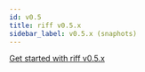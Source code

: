 ```yaml
---
id: v0.5
title: riff v0.5.x
sidebar_label: v0.5.x (snaphots)
---
```


<style>
.mainContainer {
  -webkit-animation: hideonload 2s;
     -moz-animation: hideonload 2s;
      -ms-animation: hideonload 2s;
       -o-animation: hideonload 2s;
          animation: hideonload 2s;
}
@keyframes hideonload {
  from { opacity: 0; }
  to   { opacity: 1; }
}
@-moz-keyframes hideonload {
  from { opacity: 0; }
  to   { opacity: 1; }
}
@-webkit-keyframes hideonload {
  from { opacity: 0; }
  to   { opacity: 1; }
}
@-ms-keyframes hideonload {
  from { opacity: 0; }
  to   { opacity: 1; }
}
@-o-keyframes hideonload {
  from { opacity: 0; }
  to   { opacity: 1; }
}
</style>

[Get started with riff v0.5.x](../../v0.5/getting-started.md)

<script type="text/javascript">
  window.location.href = '/docs/v0.5/getting-started';
</script>

